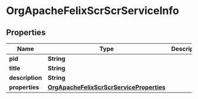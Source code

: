 

# OrgApacheFelixScrScrServiceInfo

## Properties

Name | Type | Description | Notes
------------ | ------------- | ------------- | -------------
**pid** | **String** |  |  [optional]
**title** | **String** |  |  [optional]
**description** | **String** |  |  [optional]
**properties** | [**OrgApacheFelixScrScrServiceProperties**](OrgApacheFelixScrScrServiceProperties.md) |  |  [optional]



